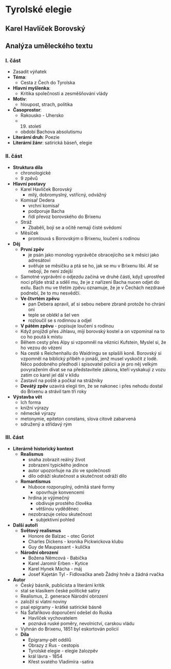 # **Tyrolské elegie**
## **Karel Havlíček Borovský**
## Analýza uměleckého textu
### **I. část**
- Zasadit výňatek
- **Téma**: 
    - Cesta z Čech do Tyrolska
- **Hlavní myšlenka**:
    - Kritika společnosti a zesměšňování vlády
- **Motiv**:
    - hloupost, strach, politika
- **Časoprostor**:
    - Rakousko - Uhersko
    - 19. století
    - období Bachova absolutismu
- **Literární druh**: Poezie
- **Literární žánr**: satirická báseň, elegie
### **II. část**
- **Struktura díla**
    - chronologické
    - 9 zpěvů
- **Hlavní postavy**
    - Karel Havlíček Borovský
        - milý, dobromyslný, vstřícný, odvážný
    - Komisař Dedera
        - vrchní komisař
        - podporuje Bacha
        - řídí převoz borovského do Brixenu
    - Stráž
        - Zbabělí, bojí se a očitě nemají čisté svědomí
    - Měsíček
        - promlouvá s Borovským o Brixenu, loučení s rodinou
- **Děj**
    - **První zpěv**
        - je psán jako monolog vyprávěče obracejícího se k měsíci jako adresátovi
        - svěřuje se měsíčku a ptá se ho, jak se mu v Brixenu líbí. Ať se nebojí, že není zdejší
    - Samotné vyprávění o odjezdu začíná ve druhé části, když uprostřed noci přijde stráž a sdělí mu, že je z nařízení Bacha nucen odjet do exilu. Bach mu ve třetím zpěvu oznamuje, že je v Čechách nezdravé podnebí, že to mu nesvědčí.
    - **Ve čtvrtém zpěvu**
        - pan Debera apravil, ať si sebou nebere zbraně protože ho chrání oni
        - teple se oblékl a šel ven
        - rozloučil se s rodinnou a odjel
    - **V pátém zpěvu** - popisuje loučení s rodinou
    - Když projíždí přes Jihlavu, míjí borovský kostel a on vzpomínal na to co ho poutá k místu
    - Během cesty přes Alpy si vzpomněl na věznici Kufstein, Myslel si, že ho vezou do vězení
    - Na cestě s Reichenhallu do Waidringu se splašili koně. Borovský si vzpomněl na biblický příběh o jonáši, jenž musel vyskočit z lodě. Něco podobného předhodí i spisovatel policii a je pro něj velkým povyražením dívat se na představitele zákona, kteří vyskakují z vozu zatím co karel jel dál v klidu
    - Zastavil na poště a počkal na strážníky
    - **Devátý zpěv** uzavírá elegii tím, že se nakonec i přes nehodu dostal do Brixenu a strávil tam tři roky
- **Výstavba vět**
    - Ich forma
    - knižní výrazy
    - německé výrazy
    - metonymie, epiteton constans, slova citově zabarvená
    - sdružený a střídavý rým
### **III. část**
- **Literárně historický kontext**
    - **Realismus**
        - snaha zobrazit reálný život
        - zobrazení typického jedince
        - autor upozorňuje na zlo ve společnosti
        - dílo odráží skutečnost a skutečnost odráží dílo
    - **Romantismus**
        - hluboce rozporuplný, odmítá staré formy
            - opovrhuje konvencemi
        - hrdina je výjimečný
            - obdivuje prostého člověka
            - většinou vyděděnec
        - nezobrazuje celou skutečnost
            - subjektivní pohled
- **Další autoři**
    - **Světový realismus** 
        - Honore de Balzac - otec Goriot
        - Charles Dickens - kronika Pickwickova klubu
        - Guy de Maupassant - kulička
    - **Národní obrození**
        - Božena Němcová - Babička
        - Karel Jaromír Erben - Kytice
        - Karel Hynek Mácha - máj
        - Josef Kajetán Tyl - Fidlovačka aneb Žádný hněv a žádná rvačka
- **Autor**
    - Český básník, publicista a literární kritik
    - stal se klasikem české politické satiry
    - Realismus, 2. generace Národní obrození
    - založil si vlatní noviny
    - psal epigramy - krátké satirické básně
    - Na Šafaříkovo doporučení odešel do Ruska
        - Havlíček vychovatelem
        - poznává ruské poměry, nevolnictví, carskou vládu
    - Vyhnán do Brixenu, 1851 byl eskortován policií
    - **Díla**
        - Epigramy-pět oddílů
        - Obrazy z Rus - cestopis
        - Tyrolské elegie - elegie žalozpěv
        - král lávra - 1854
        - Křest svatého Vladimíra -satira


